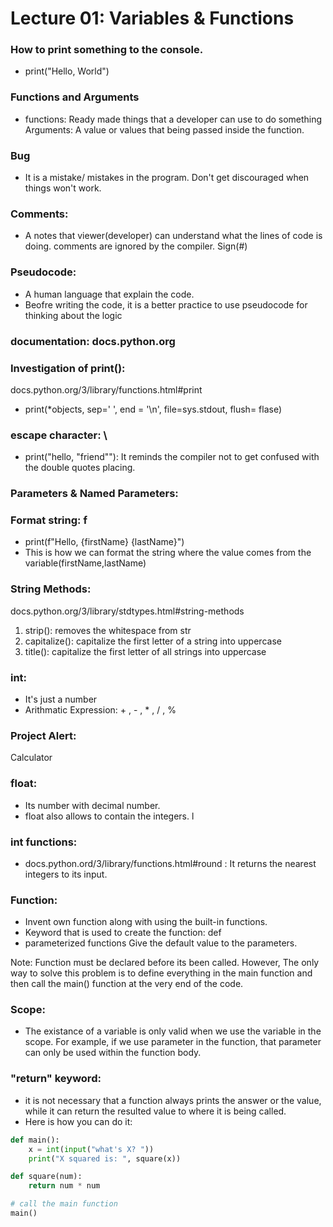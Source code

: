 # Lecture 01: Variables & Functions
### How to print something to the console.
- print("Hello, World")

### Functions and Arguments
- functions: Ready made things that a developer can use to do something
Arguments: A value or values that being passed inside the function.

### Bug
- It is a mistake/ mistakes in the program.
Don't get discouraged when things won't work.

### Comments: 
- A notes that viewer(developer) can understand what the lines of code is doing. comments are ignored by the compiler. Sign(#)

### Pseudocode: 
- A human language that explain the code. 
- Beofre writing the code, it is a better practice to use pseudocode for thinking about the logic

### documentation: docs.python.org

### Investigation of print():
docs.python.org/3/library/functions.html#print
- print(*objects, sep=' ', end = '\n', file=sys.stdout, flush= flase)

### escape character: \
- print("hello, \"friend\""): It reminds the compiler not to get confused with the double quotes placing. 

### Parameters & Named Parameters: 

### Format string: f
- print(f"Hello, {firstName} {lastName}")
- This is how we can format the string where the value comes from the variable(firstName,lastName)

### String Methods:
docs.python.org/3/library/stdtypes.html#string-methods
1. strip(): removes the whitespace from str
2. capitalize(): capitalize the first letter of  a string into uppercase
3. title(): capitalize the first letter of all strings into uppercase

### int: 
- It's just a number
- Arithmatic Expression: + , - , * , / , %

### Project Alert: 
Calculator

### float: 
- Its number with decimal number.
- float also allows to contain the integers.
l
### int functions: 
- docs.python.ord/3/library/functions.html#round : It returns the nearest integers to its input.

### Function:
- Invent own function along with using the built-in functions.
- Keyword that is used to create the function: def
- parameterized functions
    Give the default value to the parameters.

Note: Function must be declared before its been called. However, The only way to solve this problem is to define everything in the main function and then call the main() function at the very end of the code. 


### Scope: 
- The existance of a variable is only valid when we use the variable in the scope. For example, if we use parameter in the function, that parameter can only be used within the function body. 


### "return" keyword: 
- it is not necessary that a function always prints the answer or the value, while it can return the resulted value to where it is being called. 
- Here is how you can do it: 

``` Python
def main():
    x = int(input("what's X? "))
    print("X squared is: ", square(x))

def square(num):
    return num * num

# call the main function
main()
```
